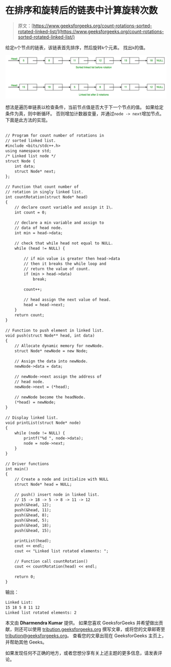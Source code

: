 # 在排序和旋转后的链表中计算旋转次数

> 原文：[https://www.geeksforgeeks.org/count-rotations-sorted-rotated-linked-list/](https://www.geeksforgeeks.org/count-rotations-sorted-rotated-linked-list/)

给定`n`个节点的链表，该链表首先排序，然后旋转`k`个元素。 找出`k`的值。

![](img/ed860d112cdefec07c0ee0dcd93c5313.png)

想法是遍历单链表以检查条件，当前节点值是否大于下一个节点的值。 如果给定条件为真，则中断循环。 否则增加计数器变量，并通过`node -> next`增加节点。 下面是此方法的实现。

```

// Program for count number of rotations in 
// sorted linked list. 
#include <bits/stdc++.h> 
using namespace std; 
/* Linked list node */
struct Node { 
    int data; 
    struct Node* next; 
}; 

// Function that count number of 
// rotation in singly linked list. 
int countRotation(struct Node* head) 
{ 
    // declare count variable and assign it 1\. 
    int count = 0; 

    // declare a min variable and assign to 
    // data of head node. 
    int min = head->data; 

    // check that while head not equal to NULL. 
    while (head != NULL) { 

        // if min value is greater then head->data 
        // then it breaks the while loop and 
        // return the value of count. 
        if (min > head->data) 
            break; 

        count++; 

        // head assign the next value of head. 
        head = head->next; 
    } 
    return count; 
} 

// Function to push element in linked list. 
void push(struct Node** head, int data) 
{ 
    // Allocate dynamic memory for newNode. 
    struct Node* newNode = new Node; 

    // Assign the data into newNode. 
    newNode->data = data; 

    // newNode->next assign the address of 
    // head node. 
    newNode->next = (*head); 

    // newNode become the headNode. 
    (*head) = newNode; 
} 

// Display linked list. 
void printList(struct Node* node) 
{ 
    while (node != NULL) { 
        printf("%d ", node->data); 
        node = node->next; 
    } 
} 

// Driver functions 
int main() 
{ 
    // Create a node and initialize with NULL 
    struct Node* head = NULL; 

    // push() insert node in linked list. 
    // 15 -> 18 -> 5 -> 8 -> 11 -> 12 
    push(&head, 12); 
    push(&head, 11); 
    push(&head, 8); 
    push(&head, 5); 
    push(&head, 18); 
    push(&head, 15); 

    printList(head); 
    cout << endl; 
    cout << "Linked list rotated elements: "; 

    // Function call countRotation() 
    cout << countRotation(head) << endl; 

    return 0; 
} 

```

输出：

```
Linked List:
15 18 5 8 11 12
Linked list rotated elements: 2

```

本文由 **Dharmendra Kumar** 提供。 如果您喜欢 GeeksforGeeks 并希望做出贡献，则还可以使用 [tribution.geeksforgeeks.org](http://www.contribute.geeksforgeeks.org) 撰写文章，或将您的文章邮寄至 tribution@geeksforgeeks.org。 查看您的文章出现在 GeeksforGeeks 主页上，并帮助其他 Geeks。

如果发现任何不正确的地方，或者您想分享有关上述主题的更多信息，请发表评论。

